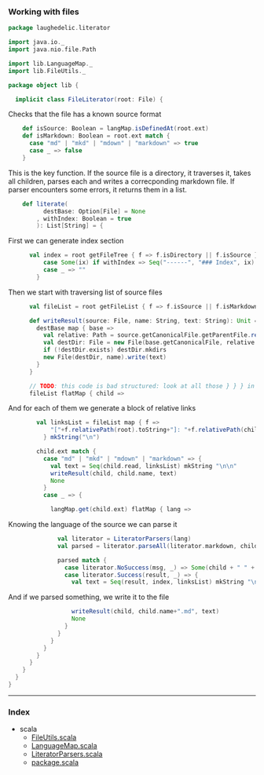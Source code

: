 ### Working with files

```scala
package laughedelic.literator

import java.io._
import java.nio.file.Path

import lib.LanguageMap._
import lib.FileUtils._

package object lib {

  implicit class FileLiterator(root: File) {
```

Checks that the file has a known source format

```scala
    def isSource: Boolean = langMap.isDefinedAt(root.ext)
    def isMarkdown: Boolean = root.ext match {
      case "md" | "mkd" | "mdown" | "markdown" => true
      case _ => false
    }
```

This is the key function. If the source file is a directory, it traverses it, takes all 
children, parses each and writes a correcponding markdown file. If parser encounters some 
errors, it returns them in a list. 


```scala
    def literate(
          destBase: Option[File] = None
        , withIndex: Boolean = true
        ): List[String] = {
```

First we can generate index section

```scala
      val index = root getFileTree { f => f.isDirectory || f.isSource } match {
          case Some(ix) if withIndex => Seq("------", "### Index", ix) mkString "\n\n"
          case _ => ""
        }
```

Then we start with traversing list of source files

```scala
      val fileList = root getFileList { f => f.isSource || f.isMarkdown }

      def writeResult(source: File, name: String, text: String): Unit = {
        destBase map { base =>
          val relative: Path = source.getCanonicalFile.getParentFile.relativePath(root)
          val destDir: File = new File(base.getCanonicalFile, relative.toString)
          if (!destDir.exists) destDir.mkdirs
          new File(destDir, name).write(text) 
        }
      }

      // TODO: this code is bad structured: look at all those } } } in the end... 
      fileList flatMap { child =>
```

And for each of them we generate a block of relative links

```scala
        val linksList = fileList map { f =>
            "["+f.relativePath(root).toString+"]: "+f.relativePath(child).toString+".md"
          } mkString("\n")

        child.ext match {
          case "md" | "mkd" | "mdown" | "markdown" => {
            val text = Seq(child.read, linksList) mkString "\n\n"
            writeResult(child, child.name, text)
            None
          }
          case _ => {

            langMap.get(child.ext) flatMap { lang =>
```

Knowing the language of the source we can parse it

```scala
              val literator = LiteratorParsers(lang)
              val parsed = literator.parseAll(literator.markdown, child.read) 

              parsed match {
                case literator.NoSuccess(msg, _) => Some(child + " " + parsed)
                case literator.Success(result, _) => {
                  val text = Seq(result, index, linksList) mkString "\n\n"
```

And if we parsed something, we write it to the file

```scala
                  writeResult(child, child.name+".md", text)
                  None
                }
              }
            }
          }
        }
      }
    }
  }
}


```


------

### Index

+ scala
  + [FileUtils.scala][FileUtils.scala]
  + [LanguageMap.scala][LanguageMap.scala]
  + [LiteratorParsers.scala][LiteratorParsers.scala]
  + [package.scala][package.scala]

[FileUtils.scala]: FileUtils.scala.md
[LanguageMap.scala]: LanguageMap.scala.md
[LiteratorParsers.scala]: LiteratorParsers.scala.md
[package.scala]: package.scala.md
[Readme.md]: Readme.md.md